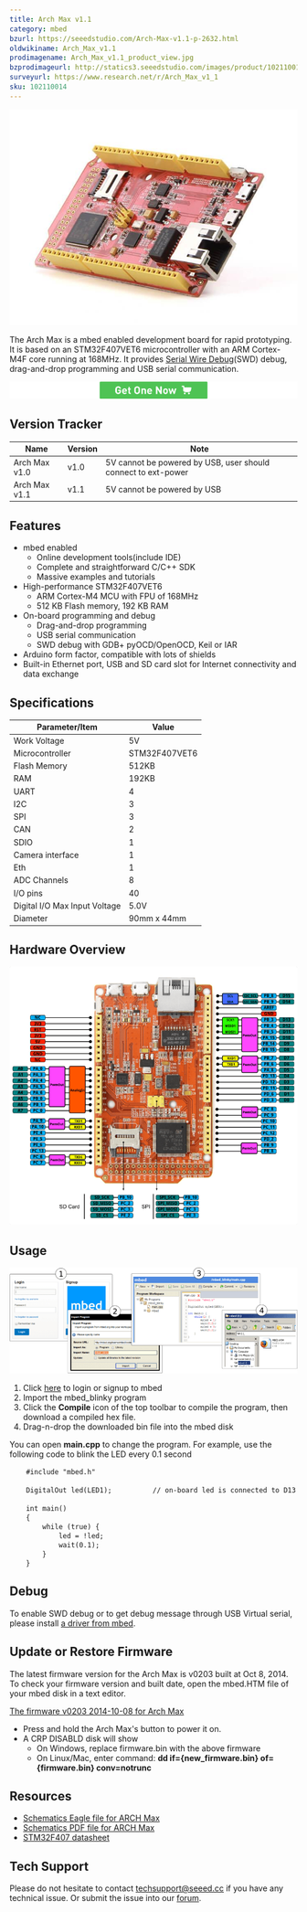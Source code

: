 ```yaml
---
title: Arch Max v1.1
category: mbed
bzurl: https://seeedstudio.com/Arch-Max-v1.1-p-2632.html
oldwikiname: Arch_Max_v1.1
prodimagename: Arch_Max_v1.1_product_view.jpg
bzprodimageurl: http://statics3.seeedstudio.com/images/product/102110014 1.jpg
surveyurl: https://www.research.net/r/Arch_Max_v1_1
sku: 102110014
---
```


![](https://raw.githubusercontent.com/SeeedDocument/Arch_Max_v1.1/master/img/Arch_Max_v1.1_product_view.jpg)

The Arch Max is a mbed enabled development board for rapid prototyping. It is based on an STM32F407VET6 microcontroller with an ARM Cortex-M4F core running at 168MHz. It provides [Serial Wire Debug](https://en.wikipedia.org/wiki/Joint_Test_Action_Group#Serial_Wire_Debug)(SWD) debug, drag-and-drop programming and USB serial communication.

[![](https://raw.githubusercontent.com/SeeedDocument/common/master/Get_One_Now_Banner.png)](http://www.seeedstudio.com/depot/Arch-Max-v11-p-2632.html)


Version Tracker
-------

| Name                       | Version | Note                                                                            |
|----------------------------|---------|---------------------------------------------------------------------------------|
| Arch Max v1.0              | v1.0    | 5V cannot be powered by USB, user should connect to ext-power |
| Arch Max v1.1              | v1.1    | 5V cannot be powered by USB                                   |



Features
--------

-   mbed enabled
    -   Online development tools(include IDE)
    -   Complete and straightforward C/C++ SDK
    -   Massive examples and tutorials
-   High-performance STM32F407VET6
    -   ARM Cortex-M4 MCU with FPU of 168MHz
    -   512 KB Flash memory, 192 KB RAM
-   On-board programming and debug
    -   Drag-and-drop programming
    -   USB serial communication
    -   SWD debug with GDB+ pyOCD/OpenOCD, Keil or IAR
-   Arduino form factor, compatible with lots of shields
-   Built-in Ethernet port, USB and SD card slot for Internet connectivity and data exchange

Specifications
--------------

| Parameter/Item                | Value         |
|-------------------------------|---------------|
| Work Voltage                  | 5V            |
| Microcontroller               | STM32F407VET6 |
| Flash Memory                  | 512KB         |
| RAM                           | 192KB         |
| UART                          | 4             |
| I2C                           | 3             |
| SPI                           | 3             |
| CAN                           | 2             |
| SDIO                          | 1             |
| Camera interface              | 1             |
| Eth                           | 1             |
| ADC Channels                  | 8             |
| I/O pins                      | 40            |
| Digital I/O Max Input Voltage | 5.0V          |
| Diameter                      | 90mm x 44mm   |

Hardware Overview
--------------

![](https://raw.githubusercontent.com/SeeedDocument/Arch_Max_v1.1/master/img/Arch_Max_Pinout.png)

Usage
-----

![](https://raw.githubusercontent.com/SeeedDocument/Arch_Max_v1.1/master/img/Get_started_with_mbed.png)

1.  Click [here](<https://developer.mbed.org/compiler/#import:/teams/mbed/code/mbed_blinky/;platform:Seeed-Arch-MAX>) to login or signup to mbed
2.  Import the mbed\_blinky program
3.  Click the **Compile** icon of the top toolbar to compile the program, then download a compiled hex file.
4.  Drag-n-drop the downloaded bin file into the mbed disk

You can open **main.cpp** to change the program. For example, use the following code to blink the LED every 0.1 second

```
    #include "mbed.h"

    DigitalOut led(LED1);          // on-board led is connected to D13

    int main()
    {
        while (true) {
            led = !led;
            wait(0.1);
        }
    }
```

Debug
-----

To enable SWD debug or to get debug message through USB Virtual serial, please install [a driver from mbed](https://developer.mbed.org/handbook/Windows-serial-configuration).

Update or Restore Firmware
--------------------------

The latest firmware version for the Arch Max is v0203 built at Oct 8, 2014. To check your firmware version and built date, open the mbed.HTM file of your mbed disk in a text editor.

[The firmware v0203 2014-10-08 for Arch Max](https://developer.mbed.org/media/uploads/yihui/lpc11u35_nrf51822_if_mbed_v203_20141008.bin)

-   Press and hold the Arch Max's button to power it on.
-   A CRP DISABLD disk will show
    -   On Windows, replace firmware.bin with the above firmware
    -   On Linux/Mac, enter command: **dd if={new\_firmware.bin} of={firmware.bin} conv=notrunc**

Resources
---------

-   [Schematics Eagle file for ARCH Max](https://raw.githubusercontent.com/SeeedDocument/Arch_Max_v1.1/master/res/ARCH_Max.zip)
-   [Schematics PDF file for ARCH Max](https://raw.githubusercontent.com/SeeedDocument/Arch_Max_v1.1/master/res/Arch_Max.pdf)
-   [STM32F407 datasheet](https://raw.githubusercontent.com/SeeedDocument/Arch_Max_v1.1/master/res/STM32F407.pdf)

<!-- This Markdown file was created from http://www.seeedstudio.com/wiki/Arch_Max_v1.1 -->

## Tech Support
Please do not hesitate to contact [techsupport@seeed.cc](techsupport@seeed.cc) if you have any technical issue. Or submit the issue into our [forum](http://seeedstudio.com/forum/). 